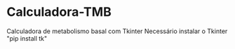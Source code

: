 # Calculadora-TMB

Calculadora de metabolismo basal com Tkinter
Necessário instalar o Tkinter "pip install tk"
